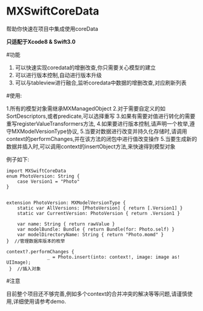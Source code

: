 # MXSwiftCoreData

帮助你快速在项目中集成使用coreData

**只适配于Xcode8 & Swift3.0**

#功能
1. 可以快速实现coredata的增删改查,你只需要关心模型的建立
2. 可以进行版本控制,自动进行版本升级
3. 可以与tableview进行融合,监听coredata中数据的增删改查,对应刷新列表

#使用:

1.所有的模型对象需继承MXManagedObject
2.对于需要自定义的如SortDescriptors,或者predicate,可以选择重写
3.如果有需要对值进行转化的需要重写registerValueTransformers方法,
4.如果要进行版本控制,请声明一个枚举,遵守MXModelVersionType协议,
5.当要对数据进行改变并持久化存储时,请调用context的performChanges,并在该方法的闭包中进行值改变操作
5.当要生成新的数据并插入时,可以调用context的insertObject方法,来快速得到模型对象


例子如下:

```
import MXSwiftCoreData
enum PhotoVersion: String {
    case Version1 = "Photo"
}


extension PhotoVersion: MXModelVersionType {
    static var AllVersions: [PhotoVersion] { return [.Version1] }
    static var CurrentVersion: PhotoVersion { return .Version1 }
    
    var name: String { return rawValue }
    var modelBundle: Bundle { return Bundle(for: Photo.self) }
    var modelDirectoryName: String { return "Photo.momd" }
}  //管理数据库版本的枚举

context?.performChanges {
               _ = Photo.insert(into: context!, image: image as! UIImage);
 }  //插入对象

```

#注意

目前整个项目还不够完善,例如多个context的合并冲突的解决等等问题,请谨慎使用,详细使用请参考demo.
